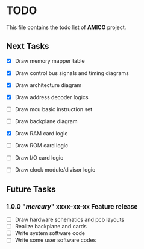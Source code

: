 # TODO
This file contains the todo list of **AMICO** project.


## Next Tasks
- [x] Draw memory mapper table
- [x] Draw control bus signals and timing diagrams
- [x] Draw architecture diagram
- [x] Draw address decoder logics
- [ ] Draw mcu basic instruction set
- [ ] Draw backplane diagram
- [x] Draw RAM card logic
- [ ] Draw ROM card logic
- [ ] Draw I/O card logic
- [ ] Draw clock module/divisor logic


## Future Tasks

### 1.0.0 "*mercury*" xxxx-xx-xx Feature release
- [ ] Draw hardware schematics and pcb layouts
- [ ] Realize backplane and cards
- [ ] Write system software code
- [ ] Write some user software codes
